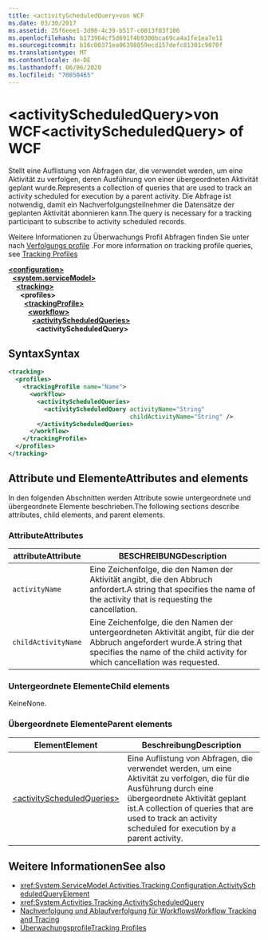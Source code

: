 ```yaml
---
title: <activityScheduledQuery>von WCF
ms.date: 03/30/2017
ms.assetid: 25f6eee1-3d98-4c39-b517-c0813f03f106
ms.openlocfilehash: b173964cf5d691f4b9300bca69ca4a1fe1ea7e11
ms.sourcegitcommit: b16c00371ea06398859ecd157defc81301c9070f
ms.translationtype: MT
ms.contentlocale: de-DE
ms.lasthandoff: 06/06/2020
ms.locfileid: "70850465"
---
```

# <a name="activityscheduledquery-of-wcf"></a><span data-ttu-id="e0d8c-102">\<activityScheduledQuery>von WCF</span><span class="sxs-lookup"><span data-stu-id="e0d8c-102">\<activityScheduledQuery> of WCF</span></span>

<span data-ttu-id="e0d8c-103">Stellt eine Auflistung von Abfragen dar, die verwendet werden, um eine Aktivität zu verfolgen, deren Ausführung von einer übergeordneten Aktivität geplant wurde.</span><span class="sxs-lookup"><span data-stu-id="e0d8c-103">Represents a collection of queries that are used to track an activity scheduled for execution by a parent activity.</span></span> <span data-ttu-id="e0d8c-104">Die Abfrage ist notwendig, damit ein Nachverfolgungsteilnehmer die Datensätze der geplanten Aktivität abonnieren kann.</span><span class="sxs-lookup"><span data-stu-id="e0d8c-104">The query is necessary for a tracking participant to subscribe to activity scheduled records.</span></span>  
  
<span data-ttu-id="e0d8c-105">Weitere Informationen zu Überwachungs Profil Abfragen finden Sie unter nach [Verfolgungs profile](../../../windows-workflow-foundation/tracking-profiles.md) .</span><span class="sxs-lookup"><span data-stu-id="e0d8c-105">For more information on tracking profile queries, see [Tracking Profiles](../../../windows-workflow-foundation/tracking-profiles.md)</span></span>  
  
[**\<configuration>**](../configuration-element.md)\
&nbsp;&nbsp;[**\<system.serviceModel>**](system-servicemodel.md)\
&nbsp;&nbsp;&nbsp;&nbsp;[**\<tracking>**](tracking-of-wcf.md)\
&nbsp;&nbsp;&nbsp;&nbsp;&nbsp;&nbsp;**\<profiles>**\
&nbsp;&nbsp;&nbsp;&nbsp;&nbsp;&nbsp;&nbsp;&nbsp;[**\<trackingProfile>**](trackingprofile-of-wcf.md)\
&nbsp;&nbsp;&nbsp;&nbsp;&nbsp;&nbsp;&nbsp;&nbsp;&nbsp;&nbsp;[**\<workflow>**](workflow-of-wcf.md)\
&nbsp;&nbsp;&nbsp;&nbsp;&nbsp;&nbsp;&nbsp;&nbsp;&nbsp;&nbsp;&nbsp;&nbsp;[**\<activityScheduledQueries>**](activityscheduledqueries-of-wcf.md)\
&nbsp;&nbsp;&nbsp;&nbsp;&nbsp;&nbsp;&nbsp;&nbsp;&nbsp;&nbsp;&nbsp;&nbsp;&nbsp;&nbsp;**\<activityScheduledQuery>**  
  
## <a name="syntax"></a><span data-ttu-id="e0d8c-106">Syntax</span><span class="sxs-lookup"><span data-stu-id="e0d8c-106">Syntax</span></span>  
  
```xml  
<tracking>
  <profiles>
    <trackingProfile name="Name">
      <workflow>
        <activityScheduledQueries>
          <activityScheduledQuery activityName="String"
                                  childActivityName="String" />
        </activityScheduledQueries>
      </workflow>
    </trackingProfile>
  </profiles>
</tracking>
```  
  
## <a name="attributes-and-elements"></a><span data-ttu-id="e0d8c-107">Attribute und Elemente</span><span class="sxs-lookup"><span data-stu-id="e0d8c-107">Attributes and elements</span></span>  

<span data-ttu-id="e0d8c-108">In den folgenden Abschnitten werden Attribute sowie untergeordnete und übergeordnete Elemente beschrieben.</span><span class="sxs-lookup"><span data-stu-id="e0d8c-108">The following sections describe attributes, child elements, and parent elements.</span></span>  
  
### <a name="attributes"></a><span data-ttu-id="e0d8c-109">Attribute</span><span class="sxs-lookup"><span data-stu-id="e0d8c-109">Attributes</span></span>  
  
|<span data-ttu-id="e0d8c-110">attribute</span><span class="sxs-lookup"><span data-stu-id="e0d8c-110">Attribute</span></span>|<span data-ttu-id="e0d8c-111">BESCHREIBUNG</span><span class="sxs-lookup"><span data-stu-id="e0d8c-111">Description</span></span>|  
|---------------|-----------------|  
|`activityName`|<span data-ttu-id="e0d8c-112">Eine Zeichenfolge, die den Namen der Aktivität angibt, die den Abbruch anfordert.</span><span class="sxs-lookup"><span data-stu-id="e0d8c-112">A string that specifies the name of the activity that is requesting the cancellation.</span></span>|  
|`childActivityName`|<span data-ttu-id="e0d8c-113">Eine Zeichenfolge, die den Namen der untergeordneten Aktivität angibt, für die der Abbruch angefordert wurde.</span><span class="sxs-lookup"><span data-stu-id="e0d8c-113">A string that specifies the name of the child activity for which cancellation was requested.</span></span>|  
  
### <a name="child-elements"></a><span data-ttu-id="e0d8c-114">Untergeordnete Elemente</span><span class="sxs-lookup"><span data-stu-id="e0d8c-114">Child elements</span></span>

<span data-ttu-id="e0d8c-115">Keine</span><span class="sxs-lookup"><span data-stu-id="e0d8c-115">None.</span></span>
  
### <a name="parent-elements"></a><span data-ttu-id="e0d8c-116">Übergeordnete Elemente</span><span class="sxs-lookup"><span data-stu-id="e0d8c-116">Parent elements</span></span>  
  
|<span data-ttu-id="e0d8c-117">Element</span><span class="sxs-lookup"><span data-stu-id="e0d8c-117">Element</span></span>|<span data-ttu-id="e0d8c-118">Beschreibung</span><span class="sxs-lookup"><span data-stu-id="e0d8c-118">Description</span></span>|  
|-------------|-----------------|  
|[\<activityScheduledQueries>](activityscheduledqueries-of-wcf.md)|<span data-ttu-id="e0d8c-119">Eine Auflistung von Abfragen, die verwendet werden, um eine Aktivität zu verfolgen, die für die Ausführung durch eine übergeordnete Aktivität geplant ist.</span><span class="sxs-lookup"><span data-stu-id="e0d8c-119">A collection of queries that are used to track an activity scheduled for execution by a parent activity.</span></span>|  
  
## <a name="see-also"></a><span data-ttu-id="e0d8c-120">Weitere Informationen</span><span class="sxs-lookup"><span data-stu-id="e0d8c-120">See also</span></span>

- <xref:System.ServiceModel.Activities.Tracking.Configuration.ActivityScheduledQueryElement>
- <xref:System.Activities.Tracking.ActivityScheduledQuery>
- [<span data-ttu-id="e0d8c-121">Nachverfolgung und Ablaufverfolgung für Workflows</span><span class="sxs-lookup"><span data-stu-id="e0d8c-121">Workflow Tracking and Tracing</span></span>](../../../windows-workflow-foundation/workflow-tracking-and-tracing.md)
- [<span data-ttu-id="e0d8c-122">Überwachungsprofile</span><span class="sxs-lookup"><span data-stu-id="e0d8c-122">Tracking Profiles</span></span>](../../../windows-workflow-foundation/tracking-profiles.md)
